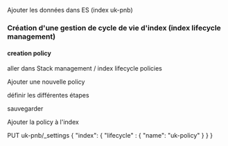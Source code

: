Ajouter les données dans ES (index uk-pnb)

### Création d'une gestion de cycle de vie d'index (index lifecycle management)

#### creation policy

aller dans Stack management / index  lifecycle policies

Ajouter une nouvelle policy

définir les différentes étapes

sauvegarder

Ajouter la policy à l'index

PUT uk-pnb/_settings
{
  "index": {
    "lifecycle" : {
      "name": "uk-policy"
    }
  }
}